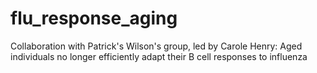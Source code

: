 # flu_response_aging
Collaboration with Patrick's Wilson's group, led by Carole Henry: Aged individuals no longer efficiently adapt their B cell responses to influenza

